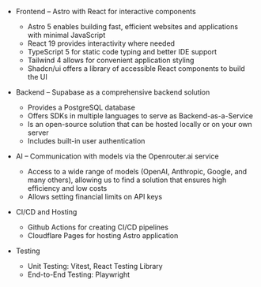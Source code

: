 - Frontend – Astro with React for interactive components

  - Astro 5 enables building fast, efficient websites and applications with minimal JavaScript
  - React 19 provides interactivity where needed
  - TypeScript 5 for static code typing and better IDE support
  - Tailwind 4 allows for convenient application styling
  - Shadcn/ui offers a library of accessible React components to build the UI

- Backend – Supabase as a comprehensive backend solution

  - Provides a PostgreSQL database
  - Offers SDKs in multiple languages to serve as Backend-as-a-Service
  - Is an open-source solution that can be hosted locally or on your own server
  - Includes built-in user authentication

- AI – Communication with models via the Openrouter.ai service

  - Access to a wide range of models (OpenAI, Anthropic, Google, and many others), allowing us to find a solution that ensures high efficiency and low costs
  - Allows setting financial limits on API keys

- CI/CD and Hosting

  - Github Actions for creating CI/CD pipelines
  - Cloudflare Pages for hosting Astro application

- Testing
  - Unit Testing: Vitest, React Testing Library
  - End-to-End Testing: Playwright
